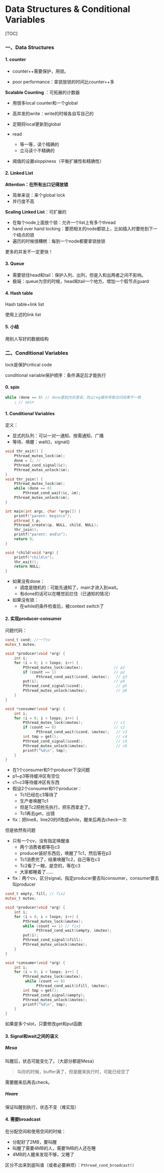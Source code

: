 # Data Structures & Conditional Variables

[TOC]

### 一、Data Structures

#### 1. counter

* counter++需要保护，用锁。

* poor performance：拿锁放锁的时间比counter++多

**Scalable Counting** ：可拓展的计数器

* 用很多local counter和一个global
* 高并发的write：write的时候各自写自己的
* 定期将local更新到global
* read
  * 等一等，读个精确的
  * 立马读个不精确的

* 阈值的设置sloppiness（平衡扩展性和精确性）

#### 2. Linked List

**Attention：在所有出口记得放锁**

* 简单来说：来个global lock
* 并行度不高

**Scaling Linked List**：可扩展的

* 在每个node上面放个锁：允许一个list上有多个thread
* hand over hand locking：要把相关的node都锁上，比如插入时要抢到下一个结点的锁
* 遍历的时候很糟糕：每到一个node都要拿锁放锁

更多的并发不一定更快！

#### 3. Queue

* 需要锁住head和tail：保护入列、出列，但是入和出两者之间不影响。
* 极端：queue为空的时候，head和tail一个地方。增加一个假节点guard

#### 4. Hash table

Hash table+link list

使用上述的link list

#### 5. 小结

用别人写好的数据结构

### 二、Conditional Variables

lock是保护critical code

conditional variable保护顺序：条件满足后才能执行

#### 0. spin

```cpp
while (done == 0) // done要到内存里读，防止reg缓存导致访问结果不一致
	; // spin
```

#### 1. Conditional Variables

定义：

- 显式的队列：可以一对一通知、按需通知、广播
- 等待、唤醒：wait()，signal()

```cpp
void thr_exit() {
    Pthread_mutex_lock(&m);
    done = 1; // 
    Pthread_cond_signal(&c);
    Pthread_mutex_unlock(&m);
}
void thr_join() {
    Pthread_mutex_lock(&m);
    while (done == 0)
    	Pthread_cond_wait(&c, &m);
    Pthread_mutex_unlock(&m);
}

int main(int argc, char *argv[]) {
    printf("parent: begin\n");
    pthread_t p;
    Pthread_create(&p, NULL, child, NULL);
    thr_join();
    printf("parent: end\n");
    return 0;
}

void *child(void *arg) {
    printf("child\n");
    thr_exit();
    return NULL;
}
```

* 如果没有done：
  * 调度是随机的：可能先通知了，main才进入到wait。
  * 有done的话可以在睡觉前拦住（已通知的情况）
* 如果没有锁：
  * 在while的条件检查后，被context switch了

#### 2. 实现producer-consumer

问题代码：

```cpp
cond_t cond; //一个cv
mutex_t mutex;

void *producer(void *arg) {
	int i;
	for (i = 0; i < loops; i++) {
		Pthread_mutex_lock(&mutex);              // p1
		if (count == 1)                          // p2
		      Pthread_cond_wait(&cond, &mutex);   // p3
		put(i);                                  // p4
		Pthread_cond_signal(&cond);               // p5
		Pthread_mutex_unlock(&mutex);             // p6
	}
}

void *consumer(void *arg) {
	int i;
	for (i = 0; i < loops; i++) {
		Pthread_mutex_lock(&mutex);              // c1
		if (count == 0)                          // c2
		      Pthread_cond_wait(&cond, &mutex);   // c3
		int tmp = get();                          // c4
		Pthread_cond_signal(&cond);               // c5
		Pthread_mutex_unlock(&mutex);             // c6
		printf("%d\n", tmp);
	}
}
```

* 在1个consumer和1个producer下没问题
* p1~p3等待缓冲区有空位
* c1~c3等待缓冲区有东西
* 假设2个consumer和1个producer：
  * Tc1已经在c3等待了
  * 生产者唤醒Tc1
  * 但是Tc2把抢先执行，把东西拿走了。
  * Tc1再去get，出错
* fix：把line8，line20的if改成while，醒来后再去check一次

但是依然有问题

* 只有一个cv，没有指定唤醒谁
  * 两个消费者都等在c3
  * producer装好东西后，唤醒了Tc1，然后等在p3
  * Tc1消费完了，结果唤醒Tc2，自己等在c3
  * Tc2看了一眼，是空的，等在c3
  * 大家都睡着了......
* fix：两个cv，区分signal。指定producer要去叫consumer，consumer要去叫producer

```cpp
cond_t empty, fill; // fix2
mutex_t mutex;

void *producer(void *arg) {
	int i;
	for (i = 0; i < loops; i++) {
		Pthread_mutex_lock(&mutex); 
		while (count == 1) // fix1
		      Pthread_cond_wait(&empty, &mutex); 
		put(i); 
		Pthread_cond_signal(&fill); 
		Pthread_mutex_unlock(&mutex); 
	}
}

void *consumer(void *arg) {
	int i;
	for (i = 0; i < loops; i++) {
		Pthread_mutex_lock(&mutex); 
		 while (count == 0) 
		      Pthread_cond_wait(&fill, &mutex); 
		int tmp = get(); 
		Pthread_cond_signal(&empty); 
		Pthread_mutex_unlock(&mutex); 
		printf("%d\n", tmp);
	}
}
```

如果是多个slot，只要修改get和put函数

#### 3. Signal和wait之间的语义

##### Mesa

叫醒后，状态可能变化了。（大部分都是Mesa）

> 叫你的时候，buffer满了，但是醒来执行时，可能已经空了

需要醒来后再去check。

##### Hoare

保证叫醒到执行，状态不变（难实现）



#### 4. 需要broadcast

在分配空间和使用空间的时候：

* 分配好了2MB，要叫醒
* 叫醒了需要4MB的人，需要1MB的人还在睡
* 4MB的人醒来发现不够，又睡了

区分不出来到底叫谁（或者必要麻烦）：`Pthread_cond_broadcast()`

